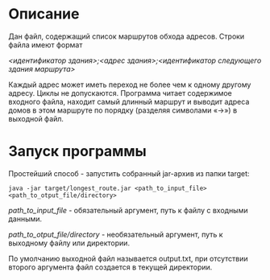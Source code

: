 # Описание
Дан файл, содержащий список маршрутов обхода адресов. Строки файла имеют формат

*<идентификатор здания>;<адрес здания>;<идентификатор следующего здания маршрута>*

Каждый адрес может иметь переход не более чем к одному другому адресу. Циклы не допускаются. Программа читает содержимое 
входного файла, находит самый длинный маршрут и выводит адреса домов в этом маршруте по порядку (разделяя 
символами «->») в выходной файл.

# Запуск программы
Простейший способ - запустить собранный jar-архив из папки target:
```
java -jar target/longest_route.jar <path_to_input_file> <path_to_otput_file/directory>
```
*path_to_input_file* - обязательный аргумент, путь к файлу с входными данными.

*path_to_otput_file/directory* - необязательный аргумент, путь к выходному файлу или директории.

По умолчанию выходной файл называется output.txt, при отсутствии второго аргумента файл создается в текущей директории.
